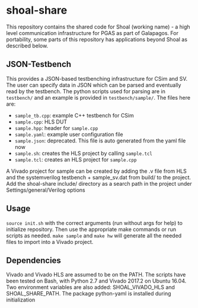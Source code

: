 # shoal-share

This repository contains the shared code for Shoal (working name) - a high level communication  infrastructure for PGAS as part of Galapagos. For portability, some parts of this repository has applications beyond Shoal as described below.

## JSON-Testbench
This provides a JSON-based testbenching infrastructure for CSim and SV. The user can specify data in JSON which can be parsed and eventually read by the testbench. The python scripts used for parsing are in ``testbench/`` and an example is provided in ``testbench/sample/``. The files here are:
* ``sample_tb.cpp``: example C++ testbench for CSim
* ``sample.cpp``: HLS DUT
* ``sample.hpp``: header for ``sample.cpp``
* ``sample.yaml``: example user configuration file
* ``sample.json``: deprecated. This file is auto generated from the yaml file now
* ``sample.sh``: creates the HLS project by calling ``sample.tcl``
* ``sample.tcl``: creates an HLS project for ``sample.cpp``

A Vivado project for sample can be created by adding the .v file from HLS and the systemverilog testbench + sample_sv.dat from build/ to the project. Add the shoal-share include/ directory as a search path in the project under Settings/general/Verilog options

## Usage
``source init.sh`` with the correct arguments (run without args for help) to initialize repository. Then use the appropriate make commands or run scripts as needed. ``make sample`` and ``make hw`` will generate all the needed files to import into a Vivado project.

## Dependencies

Vivado and Vivado HLS are assumed to be on the PATH. The scripts have been tested on Bash, with Python 2.7 and Vivado 2017.2 on Ubuntu 16.04. Two environment variables are also added: SHOAL_VIVADO_HLS and SHOAL_SHARE_PATH. The package python-yaml is installed during initialization